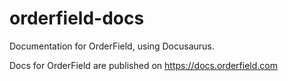 # orderfield-docs

Documentation for OrderField, using Docusaurus.

Docs for OrderField are published on https://docs.orderfield.com
